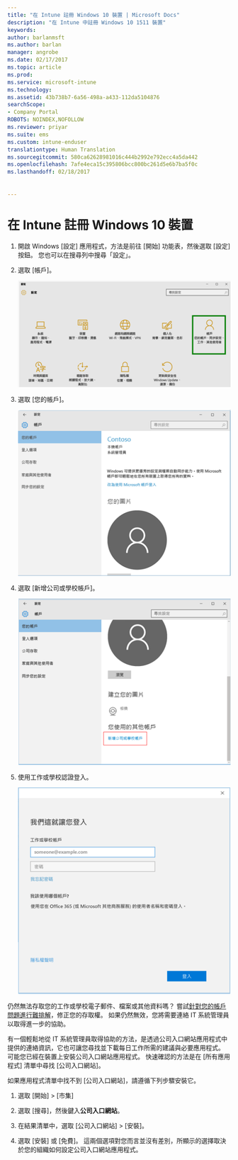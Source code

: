 ```yaml
---
title: "在 Intune 註冊 Windows 10 裝置 | Microsoft Docs"
description: "在 Intune 中註冊 Windows 10 1511 裝置"
keywords: 
author: barlanmsft
ms.author: barlan
manager: angrobe
ms.date: 02/17/2017
ms.topic: article
ms.prod: 
ms.service: microsoft-intune
ms.technology: 
ms.assetid: 43b738b7-6a56-498a-a433-112da5104876
searchScope:
- Company Portal
ROBOTS: NOINDEX,NOFOLLOW
ms.reviewer: priyar
ms.suite: ems
ms.custom: intune-enduser
translationtype: Human Translation
ms.sourcegitcommit: 580ca62628981016c444b2992e792ecc4a5da442
ms.openlocfilehash: 7afe4eca15c395806bcc800bc261d5e6b7ba5f0c
ms.lasthandoff: 02/18/2017


---
```


# <a name="enroll-your-windows-10-device-in-intune"></a>在 Intune 註冊 Windows 10 裝置

1.  開啟 Windows [設定] 應用程式，方法是前往 [開始] 功能表，然後選取 [設定] 按鈕。 您也可以在搜尋列中搜尋「設定」。

2. 選取 [帳戶]。

    ![前往 [設定] 與 [帳戶]](./media/W10-enroll-1-settings-accounts.png)

3. 選取 [您的帳戶]。

    ![選取 [您的帳戶]](./media/W10-enroll-2-accounts-your-account.png)

4. 選取 [新增公司或學校帳戶]。

    ![選取 [新增公司或學校帳戶]](./media/w10-enroll-3-add-work-school-acct.png)

5. 使用工作或學校認證登入。

    ![登入](./media/W10-enroll-4-sign-in.png)

仍然無法存取您的工作或學校電子郵件、檔案或其他資料嗎？ 嘗試[針對您的帳戶問題進行難排解](troubleshoot-your-windows-10-device-windows.md#troubleshooting-steps-to-follow-if-you-see-your-account)，修正您的存取權。 如果仍然無效，您將需要連絡 IT 系統管理員以取得進一步的協助。

有一個輕鬆地從 IT 系統管理員取得協助的方法，是透過公司入口網站應用程式中提供的連絡資訊，它也可讓您尋找並下載每日工作所需的建議與必要應用程式。 可能您已經在裝置上安裝公司入口網站應用程式。 快速確認的方法是在 [所有應用程式] 清單中尋找 [公司入口網站]。

如果應用程式清單中找不到 [公司入口網站]，請遵循下列步驟安裝它。

1. 選取 [開始] > [市集]

2. 選取 [搜尋]，然後鍵入**公司入口網站**。

3. 在結果清單中，選取 [公司入口網站] > [安裝]。

4. 選取 [安裝] 或 [免費]。 這兩個選項對您而言並沒有差別，所顯示的選擇取決於您的組織如何設定公司入口網站應用程式。

